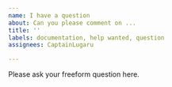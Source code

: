 ```yaml
---
name: I have a question
about: Can you please comment on ...
title: ''
labels: documentation, help wanted, question
assignees: CaptainLugaru

---
```


Please ask your freeform question here.
